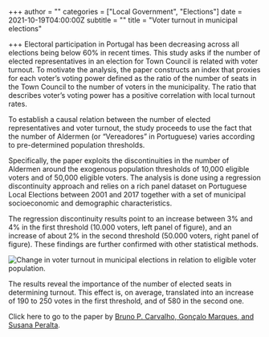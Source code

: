 +++
author = ""
categories = ["Local Government", "Elections"]
date = 2021-10-19T04:00:00Z
subtitle = ""
title = "Voter turnout in municipal elections"

+++
Electoral participation in Portugal has been decreasing across all elections being below 60% in recent times. This study asks if the number of elected representatives in an election for Town Council is related with voter turnout. To motivate the analysis, the paper constructs an index that proxies for each voter’s voting power defined as the ratio of the number of seats in the Town Council to the number of voters in the municipality. The ratio that describes voter’s voting power has a positive correlation with local turnout rates.

To establish a causal relation between the number of elected representatives and voter turnout, the study proceeds to use the fact that the number of Aldermen (or “Vereadores” in Portuguese) varies according to pre-determined population thresholds.

Specifically, the paper exploits the discontinuities in the number of Aldermen around the exogenous population thresholds of 10,000 eligible voters and of 50,000 eligible voters. The analysis is done using a regression discontinuity approach and relies on a rich panel dataset on Portuguese Local Elections between 2001 and 2017 together with a set of municipal socioeconomic and demographic characteristics. 

The regression discontinuity results point to an increase between 3% and 4% in the first threshold (10.000 voters, left panel of figure), and an increase of about 2% in the second threshold (50.000 voters, right panel of figure). These findings are further confirmed with other statistical methods.

![](https://res.cloudinary.com/portuguese-economic-journal/image/upload/v1634657846/research_report/Screen_Shot_2021-10-19_at_11.37.00_AM_lz0cuv.png "Change in voter turnout in municipal elections in relation to eligible voter population.")

The results reveal the importance of the number of elected seats in determining turnout. This effect is, on average, translated into an increase of 190 to 250 votes in the first threshold, and of 580 in the second one.

Click here to go to the paper by [Bruno P. Carvalho, Gonçalo Marques, and Susana Peralta](https://run.unl.pt/handle/10362/121903).